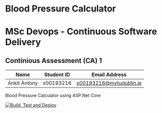 # Blood Pressure Calculator
# MSc Devops - Continuous Software Delivery
## Continious Assessment (CA) 1

| Name | Student ID | Email Address |
| ---- | ---------- | ------------- |
| Ankit Antony | x00193216 | x00193216@mytudublin.ie |

Blood Pressure Calculator using ASP.Net Core


[![Build, Test and Deploy](https://github.com/ankit-antony-devops/BPCalculator-CA1/actions/workflows/CICD_BuildTestDeploy.yml/badge.svg?branch=main)](https://github.com/ankit-antony-devops/BPCalculator-CA1/actions/workflows/CICD_BuildTestDeploy.yml)

